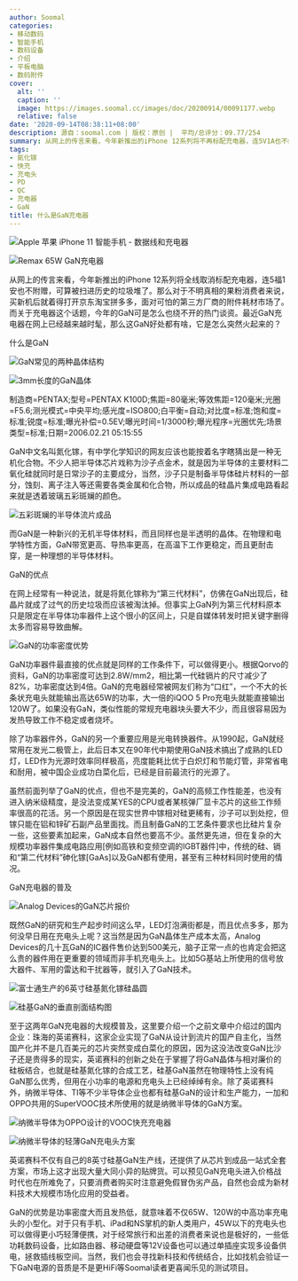 ```yaml
---
author: Soomal
categories:
- 移动数码
- 智能手机
- 数码设备
- 介绍
- 平板电脑
- 数码附件
cover:
  alt: ''
  caption: ''
  image: https://images.soomal.cc/images/doc/20200914/00091177.webp
  relative: false
date: '2020-09-14T08:38:11+08:00'
description: 源自：soomal.com | 版权：原创 |  平均/总评分：09.77/254
summary: 从网上的传言来看，今年新推出的iPhone 12系列将不再标配充电器，连5V1A也不给，而关于充电器这个话题，今年的GaN可是怎么也绕不开的热门谈资。最近GaN充电器在网上已经越来越时髦，那么这到底是个啥，它是怎么突然火起来的？
tags:
- 氮化镓
- 快充
- 充电头
- PD
- QC
- 充电器
- GaN
title: 什么是GaN充电器
---
```


![Apple 苹果 iPhone 11 智能手机 - 数据线和充电器](https://images.soomal.cc/images/doc/20191108/00085247_01.webp)



![Remax 65W GaN充电器](https://images.soomal.cc/images/doc/20200914/00091167_01.webp)



从网上的传言来看，今年新推出的iPhone 12系列将全线取消标配充电器，连5福1安也不附赠，可算被扫进历史的垃圾堆了。那么对于不明真相的果粉消费者来说，买新机后就着得打开京东淘宝拼多多，面对可怕的第三方厂商的附件耗材市场了。而关于充电器这个话题，今年的GaN可是怎么也绕不开的热门谈资。最近GaN充电器在网上已经越来越时髦，那么这GaN好处都有啥，它是怎么突然火起来的？



什么是GaN



![GaN常见的两种晶体结构](https://images.soomal.cc/images/doc/20200914/00091169.webp)



![3mm长度的GaN晶体](https://images.soomal.cc/images/doc/20200914/00091171.webp)

制造商=PENTAX;型号=PENTAX K100D;焦距=80毫米;等效焦距=120毫米;光圈=F5.6;测光模式=中央平均;感光度=ISO800;白平衡=自动;对比度=标准;饱和度=标准;锐度=标准;曝光补偿=0.5EV;曝光时间=1/3000秒;曝光程序=光圈优先;场景类型=标准;日期=2006.02.21 05:15:55



GaN中文名叫氮化镓，有中学化学知识的网友应该也能按着名字瞎猜出是一种无机化合物。不少人把半导体芯片戏称为沙子点金术，就是因为半导体的主要材料二氧化硅就同时是日常沙子的主要成分，当然，沙子只是制备半导体硅片材料的一部分，蚀刻、离子注入等还需要各类金属和化合物，所以成品的硅晶片集成电路看起来就是透着玻璃五彩斑斓的颜色。



![五彩斑斓的半导体流片成品](https://images.soomal.cc/images/doc/20200914/00091170.webp)



而GaN是一种新兴的无机半导体材料，而且同样也是半透明的晶体。在物理和电学特性方面，GaN带宽更高、导热率更高，在高温下工作更稳定，而且更耐击穿，是一种理想的半导体材料。



GaN的优点



在网上经常有一种说法，就是将氮化镓称为“第三代材料”，仿佛在GaN出现后，硅晶片就成了过气的历史垃圾而应该被淘汰掉。但事实上GaN列为第三代材料原本只是限定在半导体功率器件上这个很小的区间上，只是自媒体转发时把关键字删得太多而容易导致曲解。



![GaN的功率密度优势](https://images.soomal.cc/images/doc/20200914/00091172.webp)





GaN功率器件最直接的优点就是同样的工作条件下，可以做得更小。根据Qorvo的资料，GaN的功率密度可达到2.8W/mm2，相比第一代硅镉片的尺寸减少了82%，功率密度达到4倍。GaN的充电器经常被网友们称为“口红”，一个不大的长条状充电头就能输出高达65W的功率，大一倍的iQOO 
5 Pro充电头就能直接输出120W了。如果没有GaN，类似性能的常规充电器块头要大不少，而且很容易因为发热导致工作不稳定或者烧坏。



除了功率器件外，GaN的另一个重要应用是光电转换器件。从1990起，GaN就经常用在发光二极管上，此后日本又在90年代中期使用GaN技术搞出了成熟的LED灯，LED作为光源时效率同样极高，亮度能耗比优于白炽灯和节能灯管，非常省电和耐用，被中国企业成功白菜化后，已经是目前最流行的光源了。



虽然前面列举了GaN的优点，但也不是完美的，GaN的高频工作性能差，也没有进入纳米级精度，是没法变成某YES的CPU或者某核弹厂显卡芯片的这些工作频率很高的花活。另一个原因是在现实世界中镓相对硅更稀有，沙子可以到处挖，但镓只能在铝和锌矿石副产品里面找。而且制备GaN的工艺条件要求也比硅片复杂一些，这些要素加起来，GaN成本自然也要高不少。虽然更先进，但在复杂的大规模功率器件集成电路应用[例如高铁和变频空调的IGBT器件]中，传统的硅、镉和“第二代材料”砷化镓[GaAs]以及GaN都有使用，甚至有三种材料同时使用的情况。



GaN充电器的普及



![Analog Devices的GaN芯片报价](https://images.soomal.cc/images/doc/20200914/00091173.webp)



既然GaN的研究和生产起步时间这么早，LED灯泡满街都是，而且优点多多，那为何没早日用在充电头上呢？这当然是因为GaN晶体生产成本太高，Analog 
Devices的几十瓦GaN的IC器件售价达到500美元，脑子正常一点的也肯定会把这么贵的器件用在更重要的领域而非手机充电头上。比如5G基站上所使用的信号放大器件、军用的雷达和干扰器等，就引入了GaN技术。



![富士通生产的6英寸硅基氮化镓硅晶圆](https://images.soomal.cc/images/doc/20200818/00090734.webp)



![硅基GaN的垂直剖面结构图](https://images.soomal.cc/images/doc/20200914/00091174.webp)



至于这两年GaN充电器的大规模普及，这里要介绍一个之前文章中介绍过的国内企业：珠海的英诺赛科，这家企业实现了GaN从设计到流片的国产自主化，当然国产化并不是几百美元的芯片突然变成白菜化的原因，因为这没法改变GaN比沙子还是贵得多的现实，英诺赛科的创新之处在于掌握了将GaN晶体与相对廉价的硅板结合，也就是硅基氮化镓的合成工艺，硅基GaN虽然在物理特性上没有纯GaN那么优秀，但用在小功率的电源和充电头上已经绰绰有余。除了英诺赛科外，纳微半导体、TI等不少半导体企业也都有硅基GaN的设计和生产能力，一加和OPPO共用的SuperVOOC技术所使用的就是纳微半导体的GaN方案。



![纳微半导体为OPPO设计的VOOC快充充电器](https://images.soomal.cc/images/doc/20200914/00091175_01.webp)



![纳微半导体的轻薄GaN充电头方案](https://images.soomal.cc/images/doc/20200914/00091176_01.webp)



英诺赛科不仅有自己的8英寸硅基GaN生产线，还提供了从芯片到成品一站式全套方案，市场上这才出现大量大同小异的贴牌货。可以预见GaN充电头进入价格战时代也在所难免了，只要消费者购买时注意避免假冒伪劣产品，自然也会成为新材料技术大规模市场化应用的受益者。



GaN的优势是功率密度大而且发热低，就意味着不仅65W、120W的中高功率充电头的小型化。对于只有手机、iPad和NS掌机的新人类用户，45W以下的充电头也可以做得更小巧轻薄便携，对于经常旅行和出差的消费者来说也是极好的，一些低功耗数码设备，比如路由器、移动硬盘等12V设备也可以通过单插座实现多设备供电，拯救插线板空间。当然，我们也会寻找新科技和传统结合，比如找机会验证一下GaN电源的音质是不是更HiFi等Soomal读者更喜闻乐见的测试项目。